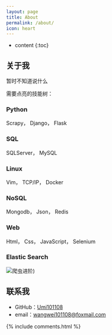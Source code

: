 ```yaml
---
layout: page
title: About
permalink: /about/
icon: heart
---
```


* content
{:toc}

## 关于我
暂时不知道说什么

需要点亮的技能树：

### Python

Scrapy， Django， Flask

### SQL

SQLServer， MySQL

### Linux

Vim， TCP/IP， Docker

### NoSQL

Mongodb， Json， Redis

### Web

Html， Css， JavaScript， Selenium

### Elastic Search



![爬虫进阶](http://upload-images.jianshu.io/upload_images/938707-c375ab635779526e.png?imageMogr2/auto-orient/strip%7CimageView2/2/w/1240))


## 联系我

* GitHub：[Umi101108](https://github.com/umi101108)
* email：wangwei101108@foxmail.com


{% include comments.html %}
